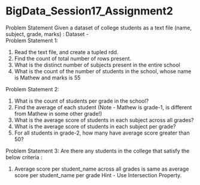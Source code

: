 # BigData_Session17_Assignment2

Problem Statement
Given a dataset of college students as a text file (name, subject, grade, marks) :
Dataset -  
Problem Statement 1:
1. Read the text file, and create a tupled rdd.
2. Find the count of total number of rows present.
3. What is the distinct number of subjects present in the entire school
4. What is the count of the number of students in the school, whose name is Mathew and
marks is 55

Problem Statement 2:
1. What is the count of students per grade in the school?
2. Find the average of each student (Note - Mathew is grade-1, is different from Mathew in
some other grade!)
3. What is the average score of students in each subject across all grades?
4. What is the average score of students in each subject per grade?
5. For all students in grade-2, how many have average score greater than 50?

Problem Statement 3:
Are there any students in the college that satisfy the below criteria :
1. Average score per student_name across all grades is same as average score per
student_name per grade
Hint - Use Intersection Property.

